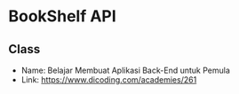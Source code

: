 # BookShelf API
## Class
- Name: Belajar Membuat Aplikasi Back-End untuk Pemula
- Link: https://www.dicoding.com/academies/261